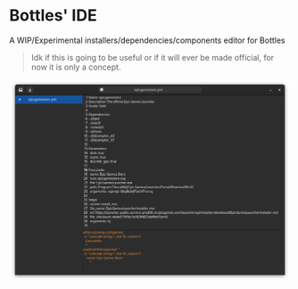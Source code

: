 # Bottles' IDE
A WIP/Experimental installers/dependencies/components editor for Bottles

> Idk if this is going to be useful or if it will ever be made official, for now it is only a concept.


![](screenshot.png)